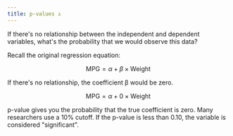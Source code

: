 ```yaml
---
title: p-values ⚓️
---
```


If there's no relationship between the independent and dependent variables, what's the probability that we would observe this data?

Recall the original regression equation:

$$\text{MPG} = \alpha + \beta \times \text{Weight}$$

If there's no relationship, the coefficient β would be zero.

$$\text{MPG} = \alpha + 0 \times \text{Weight}$$

p-value gives you the probability that the true coefficient is zero. Many researchers use a 10% cutoff. If the p-value is less than 0.10, the variable is considered "significant".
